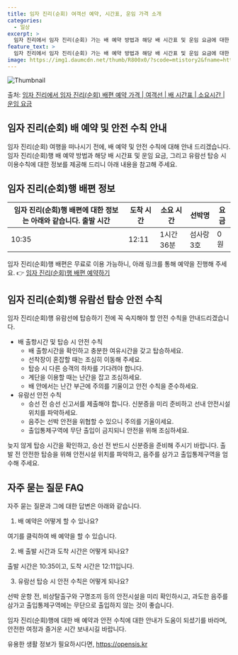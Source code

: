 ```yaml
---
title: 임자 진리(순회) 여객선 예약, 시간표, 운임 가격 소개
categories:
  - 일상
excerpt: >
  임자 진리에서 임자 진리(순회) 가는 배 예약 방법과 해당 배 시간표 및 운임 요금에 대한 가격 정보를 안내 드리겠습니다. 안전하고 재밋는 임자 진리(순회)행 여행을 위해 아래 정보 참고하시기 바랍니다. 임자 진리(순회)행 배편 예약하기 👈 클릭임자 진리에서 임자 진리(순회)행 배 시간표출발 시간도착 시간소요 시간선박명요금10:3512:111시간 36분섬사랑 3호0원임자 진리(순회)행 배편 예약하기 👈 클릭임자 진리에서 임자 진리(순회)행 여객선 탑승 시 이용수칙임자 진리에서 임자 진리(순회)행 배 출항시간 및 탑승 시 안전 수칙 1) 배 출항시간 확인이 중요합니다. 미리 매표소로 가서 충분한 여유시간을 갖고 배에 탑승하세요. 2) 선착장이 혼잡할 때는 조심히 이동해주세요. 3) 탑승 시 다른 사람이 내..
feature_text: >
  임자 진리에서 임자 진리(순회) 가는 배 예약 방법과 해당 배 시간표 및 운임 요금에 대한 가격 정보를 안내 드리겠습니다. 안전하고 재밋는 임자 진리(순회)행 여행을 위해 아래 정보 참고하시기 바랍니다. 임자 진리(순회)행 배편 예약하기 👈 클릭임자 진리에서 임자 진리(순회)행 배 시간표출발 시간도착 시간소요 시간선박명요금10:3512:111시간 36분섬사랑 3호0원임자 진리(순회)행 배편 예약하기 👈 클릭임자 진리에서 임자 진리(순회)행 여객선 탑승 시 이용수칙임자 진리에서 임자 진리(순회)행 배 출항시간 및 탑승 시 안전 수칙 1) 배 출항시간 확인이 중요합니다. 미리 매표소로 가서 충분한 여유시간을 갖고 배에 탑승하세요. 2) 선착장이 혼잡할 때는 조심히 이동해주세요. 3) 탑승 시 다른 사람이 내..
image: https://img1.daumcdn.net/thumb/R800x0/?scode=mtistory2&fname=https%3A%2F%2Fblog.kakaocdn.net%2Fdn%2FcySqU1%2FbtsHDxgJnAK%2Fock3GWKn3zIdPogJixhkkk%2Fimg.webp
---
```


![Thumbnail](https://img1.daumcdn.net/thumb/R800x0/?scode=mtistory2&fname=https%3A%2F%2Fblog.kakaocdn.net%2Fdn%2FcySqU1%2FbtsHDxgJnAK%2Fock3GWKn3zIdPogJixhkkk%2Fimg.webp)

<p>출처: <a href="https://opensis.kr/entry/%EC%9E%84%EC%9E%90-%EC%A7%84%EB%A6%AC%EC%97%90%EC%84%9C-%EC%9E%84%EC%9E%90-%EC%A7%84%EB%A6%AC%EC%88%9C%ED%9A%8C-%EB%B0%B0%ED%8E%B8-%EC%98%88%EC%95%BD-%EA%B0%80%EA%B2%A9-%EC%97%AC%EA%B0%9D%EC%84%A0-%EB%B0%B0-%EC%8B%9C%EA%B0%84%ED%91%9C-%EC%86%8C%EC%9A%94%EC%8B%9C%EA%B0%84-%EC%9A%B4%EC%9E%84-%EC%9A%94%EA%B8%88" rel="dofollow">임자 진리에서 임자 진리(순회) 배편 예약 가격 | 여객선 | 배 시간표 | 소요시간 | 운임 요금</a> </p>

## 임자 진리(순회) 배 예약 및 안전 수칙 안내

임자 진리(순회) 여행을 떠나시기 전에, 배 예약 및 안전 수칙에 대해 안내 드리겠습니다. 임자 진리(순회)행 배 예약 방법과 해당 배
시간표 및 운임 요금, 그리고 유람선 탑승 시 이용수칙에 대한 정보를 제공해 드리니 아래 내용을 참고해 주세요.

## 임자 진리(순회)행 배편 정보

임자 진리(순회)행 배편에 대한 정보는 아래와 같습니다.  출발 시간 | 도착 시간 | 소요 시간 | 선박명 | 요금  
---|---|---|---|---  
10:35 | 12:11 | 1시간 36분 | 섬사랑 3호 | 0원  
임자 진리(순회)행 배편은 무료로 이용 가능하니, 아래 링크를 통해 예약을 진행해 주세요. 👉 [임자 진리(순회)행 배편
예약하기](https://bookinglink.com)

## 임자 진리(순회)행 유람선 탑승 안전 수칙

임자 진리(순회)행 유람선에 탑승하기 전에 꼭 숙지해야 할 안전 수칙을 안내드리겠습니다.

  * 배 출항시간 및 탑승 시 안전 수칙
    * 배 출항시간을 확인하고 충분한 여유시간을 갖고 탑승하세요.
    * 선착장이 혼잡할 때는 조심히 이동해 주세요.
    * 탑승 시 다른 승객의 하차를 기다려야 합니다.
    * 계단을 이용할 때는 난간을 잡고 조심하세요.
    * 배 안에서는 난간 부근에 주의를 기울이고 안전 수칙을 준수하세요.
  * 유람선 안전 수칙
    * 승선 전 승선 신고서를 제출해야 합니다. 신분증을 미리 준비하고 선내 안전시설 위치를 파악하세요.
    * 음주는 선박 안전을 위협할 수 있으니 주의를 기울이세요.
    * 출입통제구역에 무단 출입이 금지되니 안전을 위해 조심하세요.

늦지 않게 탑승 시간을 확인하고, 승선 전 반드시 신분증을 준비해 주시기 바랍니다. 출발 전 안전한 탑승을 위해 안전시설 위치를 파악하고,
음주를 삼가고 출입통제구역을 엄수해 주세요.

## 자주 묻는 질문 FAQ

자주 묻는 질문과 그에 대한 답변은 아래와 같습니다.

  1. 배 예약은 어떻게 할 수 있나요?

여기를 클릭하여 배 예약을 할 수 있습니다.

  2. 배 출발 시간과 도착 시간은 어떻게 되나요?

출발 시간은 10:35이고, 도착 시간은 12:11입니다.

  3. 유람선 탑승 시 안전 수칙은 어떻게 되나요?

선박 운항 전, 비상탈출구와 구명조끼 등의 안전시설을 미리 확인하시고, 과도한 음주를 삼가고 출입통제구역에는 무단으로 출입하지 않는 것이
좋습니다.

임자 진리(순회)행에 대한 배 예약과 안전 수칙에 대한 안내가 도움이 되셨기를 바라며, 안전한 여정과 즐거운 시간 보내시길 바랍니다.

 

유용한 생활 정보가 필요하시다면, <a href="https://opensis.kr" rel="dofollow">https://opensis.kr</a>


